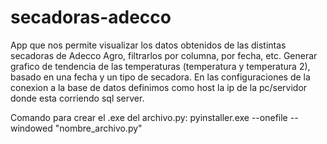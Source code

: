 # secadoras-adecco
App que nos permite visualizar los datos obtenidos de las distintas secadoras de Adecco Agro, filtrarlos por columna, por fecha, etc.
Generar grafico de tendencia de las temperaturas (temperatura y temperatura 2), basado en una fecha y un tipo de secadora.
En las configuraciones de la conexion a la base de datos definimos como host la ip de la pc/servidor donde esta corriendo sql server.

Comando para crear el .exe del archivo.py:
pyinstaller.exe --onefile --windowed "nombre_archivo.py"
